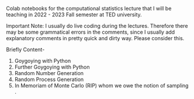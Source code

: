 Colab notebooks for the computational statistics lecture that I will be teaching in 2022 - 2023 Fall semester at TED university.

Important Note: I usually do live coding during the lectures. Therefore there may be some grammatical errors in the comments, since I usually add explanatory comments in pretty quick and dirty way. Please consider this.

Briefly Content-
1) Goygoying with Python
2) Further Goygoying with Python
3) Random Number Generation
4) Random Process Generation
5) In Memoriam of Monte Carlo (RIP) whom we owe the notion of sampling .

